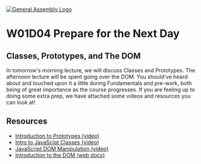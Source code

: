 [![General Assembly Logo](https://camo.githubusercontent.com/1a91b05b8f4d44b5bbfb83abac2b0996d8e26c92/687474703a2f2f692e696d6775722e636f6d2f6b6538555354712e706e67)](https://generalassemb.ly)

#  W01D04 Prepare for the Next Day

## Classes, Prototypes, and The DOM

In tomorrow's morning lecture, we will discuss Classes and Prototypes. The afternoon lecture will be spent going over the DOM. You should've heard about and touched upon it a little during Fundamentals and pre-work, both being of great importance as the course progresses. If you are feeling up to doing some extra prep, we have attached some videos and resources you can look at!

## Resources

- [Introduction to Prototypes (video)](https://www.youtube.com/watch?v=dgpaY5wjJ9w)
- [Intro to JavaScipt Classes (video)](https://www.youtube.com/watch?v=_D6ilsRB9tw)
- [JavaScript DOM Manipulation (video)](https://www.youtube.com/watch?v=wiozYyXQEVk)
- [Introduction to the DOM (web docs)](https://developer.mozilla.org/en-US/docs/Web/API/Document_Object_Model/Introduction)